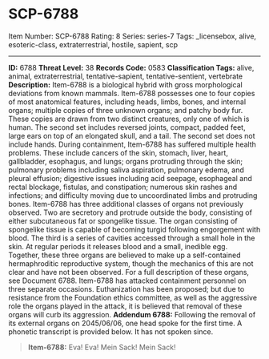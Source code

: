 # SCP-6788
Item Number: SCP-6788
Rating: 8
Series: series-7
Tags: _licensebox, alive, esoteric-class, extraterrestrial, hostile, sapient, scp

---

**ID:** 6788
**Threat Level:** 38
**Records Code:** 0583
**Classification Tags:** alive, animal, extraterrestrial, tentative-sapient, tentative-sentient, vertebrate
**Description:** Item-6788 is a biological hybrid with gross morphological deviations from known mammals. Item-6788 possesses one to four copies of most anatomical features, including heads, limbs, bones, and internal organs; multiple copies of three unknown organs; and patchy body fur. These copies are drawn from two distinct creatures, only one of which is human. The second set includes reversed joints, compact, padded feet, large ears on top of an elongated skull, and a tail. The second set does not include hands.
During containment, Item-6788 has suffered multiple health problems. These include cancers of the skin, stomach, liver, heart, gallbladder, esophagus, and lungs; organs protruding through the skin; pulmonary problems including saliva aspiration, pulmonary edema, and pleural effusion; digestive issues including acid seepage, esophageal and rectal blockage, fistulas, and constipation; numerous skin rashes and infections; and difficulty moving due to uncoordinated limbs and protruding bones.
Item-6788 has three additional classes of organs not previously observed. Two are secretory and protrude outside the body, consisting of either subcutaneous fat or spongelike tissue. The organ consisting of spongelike tissue is capable of becoming turgid following engorgement with blood. The third is a series of cavities accessed through a small hole in the skin. At regular periods it releases blood and a small, inedible egg. Together, these three organs are believed to make up a self-contained hermaphroditic reproductive system, though the mechanics of this are not clear and have not been observed. For a full description of these organs, see Document 6788.
Item-6788 has attacked containment personnel on three separate occasions. Euthanization has been proposed; but due to resistance from the Foundation ethics committee, as well as the aggressive role the organs played in the attack, it is believed that removal of these organs will curb its aggression.
**Addendum 6788:** Following the removal of its external organs on 2045/06/06, one head spoke for the first time. A phonetic transcript is provided below. It has not spoken since.
> **Item-6788:** Eva! Eva! Mein Sack! Mein Sack!